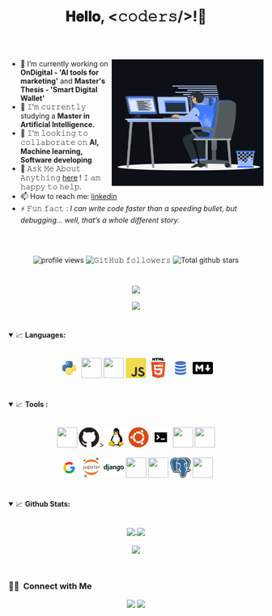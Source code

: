 <!--
**AdrianEpi/AdrianEpi** is a ✨ _special_ ✨ repository because its `README.md` (this file) appears on your GitHub profile.

Here are some ideas to get you started:

- 🔭 I’m currently working on ...
- 🌱 I’m currently learning ...
- 👯 I’m looking to collaborate on ...
- 🤔 I’m looking for help with ...
- 💬 Ask me about ...
- 📫 How to reach me: ...
- 😄 Pronouns: ...
- ⚡ Fun fact: ...
-->

<h1 align="center">
  𝐇𝐞𝐥𝐥𝐨, &lt;𝚌𝚘𝚍𝚎𝚛𝚜/&gt;!👋
</h1>

<br/>
<br/>

<p><img align="right" height="250" width="300" src="https://raw.githubusercontent.com/SubhadeepZilong/SubhadeepZilong/main/icons/animation_500_kxa883sd.gif" alt="SubhadeepZilong" /></p>



- 🔭 I’m currently working on **OnDigital - 'AI tools for marketing'** and **Master's Thesis - 'Smart Digital Wallet'**
- 🌱 𝙸’𝚖 𝚌𝚞𝚛𝚛𝚎𝚗𝚝𝚕𝚢 studying a **Master in Artificial Intelligence.**
- 👯 𝙸’𝚖 𝚕𝚘𝚘𝚔𝚒𝚗𝚐 𝚝𝚘 𝚌𝚘𝚕𝚕𝚊𝚋𝚘𝚛𝚊𝚝𝚎 𝚘𝚗 **AI, Machine learning, Software developing**
- 💬 𝙰𝚜𝚔 𝙼𝚎 𝙰𝚋𝚘𝚞𝚝 𝙰𝚗𝚢𝚝𝚑𝚒𝚗𝚐 [here](linkedin.com/in/adrianepi/) ! 𝙸 𝚊𝚖 𝚑𝚊𝚙𝚙𝚢 𝚝𝚘 𝚑𝚎𝚕𝚙.
- 📫 How to reach me: [linkedin](linkedin.com/in/adrianepi/)
- ⚡ 𝙵𝚞𝚗 𝚏𝚊𝚌𝚝 : *I can write code faster than a speeding bullet, but debugging… well, that’s a whole different story.*

<br/>
<br/>




<p align="center">
  <img alt = "profile views" src="https://komarev.com/ghpvc/?username=AdrianEpi&color=blue"> 
  <img alt="𝙶𝚒𝚝𝙷𝚞𝚋 𝚏𝚘𝚕𝚕𝚘𝚠𝚎𝚛𝚜" src="https://img.shields.io/github/followers/AdrianEpi?label=Followers&style=social">
  <img src="https://img.shields.io/github/stars/AdrianEpi?label=Stars" alt="Total github stars">
</p>


#

<p align="center">
  <img align="center" src="https://github-profile-trophy.vercel.app/?username=AdrianEpi&column=5&margin-w=15&margin-h=1&no-bg=true&no-frame=true&theme=vue-dark&rank=-C,-?"/>
</p>

<p align="center">
  <img align="center" src="https://github-readme-streak-stats.herokuapp.com/?user=AdrianEpi&theme=dark&hide_border=true"/>
</p>


#




<details open="">
<summary>
  <g-emoji class="g-emoji" alias="chart_with_upwards_trend" fallback-src="https://github.githubassets.com/images/icons/emoji/unicode/1f4c8.png">📈</g-emoji>
  <strong>Languages: </strong>
</summary>
<br>

<p align="center">
	<code><img height="40" width="40" src="https://raw.githubusercontent.com/github/explore/80688e429a7d4ef2fca1e82350fe8e3517d3494d/topics/python/python.png"></code>
	<code><img height="40" width="40" src="https://www.naveedashfaq.me/img/c++.png"></code>
	<code><img height="40" width="40" src="https://cdn.iconscout.com/icon/free/png-512/c-programming-569564.png"></code>
	<code><img height="40" width="40" src="https://raw.githubusercontent.com/github/explore/80688e429a7d4ef2fca1e82350fe8e3517d3494d/topics/javascript/javascript.png"></code>
	<code><img height="40" width="40" src="https://raw.githubusercontent.com/github/explore/80688e429a7d4ef2fca1e82350fe8e3517d3494d/topics/html/html.png"></code>
	<code><img height="40" width="40" src="https://raw.githubusercontent.com/github/explore/80688e429a7d4ef2fca1e82350fe8e3517d3494d/topics/sql/sql.png"></code>
	<code><img height="40" width="40" src="https://raw.githubusercontent.com/github/explore/80688e429a7d4ef2fca1e82350fe8e3517d3494d/topics/markdown/markdown.png"></code>
</p>
</details>


# 


<details open="">
<summary>
  <g-emoji class="g-emoji" alias="chart_with_upwards_trend" fallback-src="https://github.githubassets.com/images/icons/emoji/unicode/1f4c8.png">📈</g-emoji>
  <strong>Tools : </strong>
</summary>
<br>

<p align="center">
	<code><img height="40" width="40" src="https://upload.wikimedia.org/wikipedia/commons/thumb/3/3f/Git_icon.svg/1024px-Git_icon.svg.png"></code>
	<code><img height="40" width="40" src="https://raw.githubusercontent.com/github/explore/80688e429a7d4ef2fca1e82350fe8e3517d3494d/topics/github-api/github-api.png"></code>>
	<code><img height="40" width="40" src="https://raw.githubusercontent.com/github/explore/eb40fa94e4b686db568094600bb30065acce30c3/topics/linux/linux.png"></code>
	<code><img height="40" width="40" src="https://raw.githubusercontent.com/github/explore/80688e429a7d4ef2fca1e82350fe8e3517d3494d/topics/ubuntu/ubuntu.png"></code>
	<code><img height="40" width="40" src="https://raw.githubusercontent.com/github/explore/168190ce4594f1aee9adcfeb31d5283dbf2085cd/topics/cli/cli.png"></code>
	<code><img height="40" width="40" src="https://avatars.githubusercontent.com/u/1161584?s=200&v=4"></code>
	<code><img height="40" width="40" src="https://avatars.githubusercontent.com/u/6154722?s=200&v=4"></code>
	<br>
	<br>
	<code><img height="40" width="40" src="https://raw.githubusercontent.com/github/explore/80688e429a7d4ef2fca1e82350fe8e3517d3494d/topics/google/google.png"></code>
	<code><img height="40" width="40" src="https://raw.githubusercontent.com/github/explore/80688e429a7d4ef2fca1e82350fe8e3517d3494d/topics/jupyter-notebook/jupyter-notebook.png"></code>
	<code><img height="40" width="40" src="https://raw.githubusercontent.com/github/explore/7456fdff59816d37ef383a6c8f32a26ff7332db2/topics/django/django.png"></code>
	<code><img height="40" width="40" src="https://avatars.githubusercontent.com/u/8085?s=200&v=4"></code>
	<code><img height="40" width="40" src="https://avatars.githubusercontent.com/u/14957082?s=200&v=4"></code>
	<code><img height="40" width="40" src="https://raw.githubusercontent.com/github/explore/80688e429a7d4ef2fca1e82350fe8e3517d3494d/topics/postgresql/postgresql.png"></code>
	<code><img height="40" width="40" src="https://avatars.githubusercontent.com/u/1965106?s=200&v=4"></code>
</p>

</details>



#




<details open="">
<summary>
  <g-emoji class="g-emoji" alias="chart_with_upwards_trend" fallback-src="https://github.githubassets.com/images/icons/emoji/unicode/1f4c8.png">📈</g-emoji>
  <strong>Github Stats: </strong>
</summary>
<br>

<p align="center">
  <a href="https://github.com/AdrianEpi">
    <img align="center" src="https://github-readme-stats.vercel.app/api?username=AdrianEpi&theme=vue-dark&show_icons=true&hide_border=true&count_private=true&include_all_commits=true"/>
  </a>

  <a href="https://github.com/AdrianEpi">
    <img align="center" height="195px" src="https://github-readme-stats.vercel.app/api/top-langs/?username=AdrianEpi&theme=vue-dark&langs_count=15&layout=compact&hide_border=true" />
  </a>
  <br>
  <br>
  <a href="https://github.com/AdrianEpi">
    <img align="center" src="https://github-readme-activity-graph.vercel.app/graph?username=AdrianEpi&bg_color=273549&color=3da37a&line=3da37a&point=2c5254&area=true&hide_border=true" />
  </a>
<!--
  <br>
  <br>
  <a href="https://github.com/AdrianEpi">
    <img align="center" src="https://github-readme-stats.vercel.app/api/wakatime?username=AdrianEpi&theme=vue-dark)](https://github.com/AdrianEpi/github-readme-stats" />
  </a>
-->
</p>
</details>
<br>




### 🤝🏻 &nbsp;Connect with Me

<p align="center">
<a href="https://linkedin.com/in/adrianepi"><img src="https://img.shields.io/badge/-Adrian%20Epifanio-0077B5?style=flat&logo=Linkedin&logoColor=white"/></a>
<a href="mailto:adrianepi@gmail.com"><img src="https://img.shields.io/badge/-adrianepi@gmail.com-D14836?style=flat&logo=Gmail&logoColor=white"/></a>
</p>



